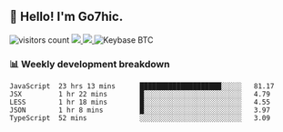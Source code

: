 ## 👋 Hello! I'm Go7hic.

 ![visitors count](https://visitors-by-url-pls-dont-use-this-in-your-repo.vercel.app/Go7hic-github-readme)
 <a href="https://twitter.com/Go7hic">
    <img src="https://img.shields.io/badge/-@Go7hic-1ca0f1?style=flat-square&labelColor=1ca0f1&logo=twitter&logoColor=white&link=https://twitter.com/Go7hic">
   <a/>
   <a href="mailto:gtfx0209@gmail.com">
    <img src="https://img.shields.io/badge/-gtfx0209@gmail.com-c14438?style=flat-square&logo=Gmail&logoColor=white&link=mailto:gtfx0209@gmail.com">
   <a/>
    ![Keybase BTC](https://img.shields.io/keybase/btc/Go7hic)
 <!--
🔭 I’m currently working
🌱 I’m currently learning
💬 Ask me about 
📫 How to reach me: 
⚡ Fun fact: 
-->
 <!--
![My Github Stats](https://github-readme-stats.vercel.app/api?username=Go7hic&show_icons=true&count_private=true)

-->

### 📊 Weekly development breakdown
<!--START_SECTION:waka-->
```text
JavaScript  23 hrs 13 mins      ████████████████████░░░░░   81.17 
JSX         1 hr 22 mins        █░░░░░░░░░░░░░░░░░░░░░░░░   4.79 
LESS        1 hr 18 mins        █░░░░░░░░░░░░░░░░░░░░░░░░   4.55 
JSON        1 hr 8 mins         █░░░░░░░░░░░░░░░░░░░░░░░░   3.97 
TypeScript  52 mins             ░░░░░░░░░░░░░░░░░░░░░░░░░   3.09
```
<!--END_SECTION:waka-->

